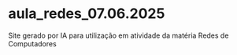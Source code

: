 # aula_redes_07.06.2025
Site gerado por IA para utilização em atividade da matéria Redes de Computadores
